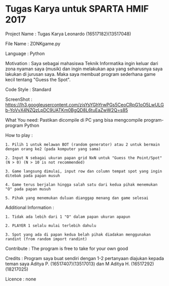 # Tugas Karya untuk SPARTA HMIF 2017
Project Name : Tugas Karya Leonardo (16517182)(13517048)

File Name    : ZONKgame.py

Language     : Python


Motivation   : Saya sebagai mahasiswa Teknik Informatika ingin keluar dari zona nyaman saya (musik) dan ingin melakukan apa yang seharusnya saya lakukan di jurusan saya. Maka saya membuat program sederhana game kecil tentang "Guess the Spot".

Code Style   : Standard

ScreenShot   : https://lh3.googleusercontent.com/zjsYsYGhYrwPGs5CeoCRpG1oO5LwULGb-YoVvX4NZQzLpDC9UATKm0BgQD8L6tuEaZwW2Q=s85

What You need: Pastikan dicompile di PC yang bisa mengcompile program-program Python


How to play  :
	
	1. Pilih 1 untuk melawan BOT (random generator) atau 2 untuk bermain dengan orang ke2 (pada komputer yang sama)
	
	2. Input N sebagai ukuran papan grid NxN untuk "Guess the Point/Spot" (N > 0) (N > 10 is not recommended)
	
	3. Game langsung dimulai, input row dan column tempat spot yang ingin ditebak pada papan musuh
	
	4. Game terus berjalan hingga salah satu dari kedua pihak menemukan "O" pada papan musuh 
	
	5. Pihak yang menemukan duluan dianggap menang dan game selesai

	
Additional Information :
	
	1. Tidak ada lebih dari 1 "O" dalam papan ukuran apapun
	
	2. PLAYER 1 selalu mulai terlebih dahulu
	
	3. Spot yang ada di papan kedua belah pihak diadakan menggunakan randint (from random import randint)

	
Contribute  : The program is free to take for your own good

Credits     : Program saya buat sendiri dengan 1-2 pertanyaan diajukan kepada teman saya Aditya P. (16517407)(13517013) dan M Aditya H. (16517292)(18217025)

Licence     : none
	
